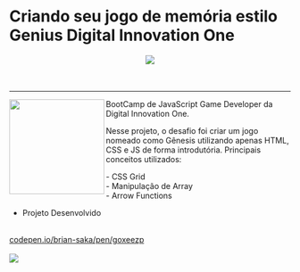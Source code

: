 # Criando seu jogo de memória estilo Genius Digital Innovation One

<div align="center">
  <img  src="https://user-images.githubusercontent.com/79542325/156683659-f2c46e40-dc04-4540-b289-7e8024c62a72.PNG" >
</div>
<br>
<br>

<hr>
  <div>
  <img  height="170px"align="left"src="https://user-images.githubusercontent.com/79542325/156684838-eda6754f-6865-4f06-ac72-13b95b04a6b6.PNG" >
  <p align="left">BootCamp de JavaScript Game Developer da Digital Innovation One.</p>
  <p>Nesse projeto, o desafio foi criar um jogo nomeado como Gênesis utilizando apenas HTML, CSS e JS de forma introdutória.
  Principais conceitos utilizados:<p>
  - CSS Grid<br>
  - Manipulação de Array<br>
  - Arrow Functions
</div>

 - Projeto Desenvolvido
 <br>
 <a  href="codepen.io/brian-saka/pen/goxeezp">codepen.io/brian-saka/pen/goxeezp<a>
<br>
<br>
  <img src="https://user-images.githubusercontent.com/79542325/156687104-eeda9c07-7c80-4334-bb63-e2878d36a76b.PNG">

